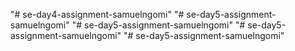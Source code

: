 "# se-day4-assignment-samuelngomi" 
"# se-day5-assignment-samuelngomi" 
"# se-day5-assignment-samuelngomi" 
"# se-day5-assignment-samuelngomi" 
"# se-day5-assignment-samuelngomi" 
